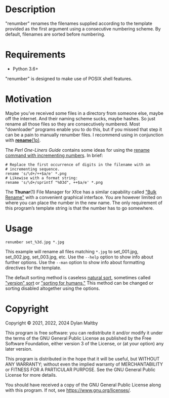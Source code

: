 # Description

"renumber" renames the filenames supplied according to the template
provided as the first argument using a consecutive numbering scheme.
By default, filenames are sorted before numbering.

# Requirements

  - Python 3.6+

"renumber" is designed to make use of POSIX shell features.

# Motivation

Maybe you’ve received some files in a directory from someone else,
maybe off the internet.
And their naming scheme sucks, maybe hashes.
So just rename all those files so they are consecutively numbered.
Most "downloader" programs enable you to do this,
but if you missed that step it can be a pain to manually renumber files.
I recommend using in conjunction with [**rename**(1p)][1].

The *Perl One-Liners Guide* contains some ideas for using the
[rename command with incrementing numbers][6].
In brief:

    # Replace the first occurrence of digits in the filename with an
    # incrementing sequence.
    rename 's/\d+/++$a/e' *.png
    # Likewise with a format string:
    rename 's/\d+/sprintf "%03d", ++$a/e' *.png

The **Thunar**(1) File Manager for Xfce has a similar capability called
["Bulk Rename"][2] with a convenient graphical interface.
You are however limited on where you can place the number in the new name.
The only requirement of this program’s template string is that
the number has to go somewhere.

[1]: https://metacpan.org/release/File-Rename
[6]: https://learnbyexample.github.io/learn_perl_oneliners/perl-rename-command.html#incrementing-numbers
[2]: https://docs.xfce.org/xfce/thunar/bulk-renamer/start

# Usage

    renumber set_%3d.jpg *.jpg

This example will rename all files matching `*.jpg` to
set\_001.jpg, set\_002.jpg, set\_003.jpg, etc.
Use the `--help` option to show info about further options.
Use the `--man` option to show info about formatting directives
for the template.

The default sorting method is caseless [natural sort][3],
sometimes called ["version" sort][4] or ["sorting for humans."][5]
This method can be changed or sorting disabled altogether using the options.

[3]: https://en.wikipedia.org/wiki/Natural_sort_order
[4]: https://www.gnu.org/software/coreutils/manual/html_node/Version-sort-overview.html
[5]: https://blog.codinghorror.com/sorting-for-humans-natural-sort-order/

# Copyright

Copyright © 2021, 2022, 2024 Dylan Maltby

This program is free software: you can redistribute it and/or modify it
under the terms of the GNU General Public License as published by the
Free Software Foundation, either version 3 of the License, or (at your
option) any later version.

This program is distributed in the hope that it will be useful, but
WITHOUT ANY WARRANTY; without even the implied warranty of
MERCHANTABILITY or FITNESS FOR A PARTICULAR PURPOSE. See the GNU General
Public License for more details.

You should have received a copy of the GNU General Public License along
with this program. If not, see <https://www.gnu.org/licenses/>.
